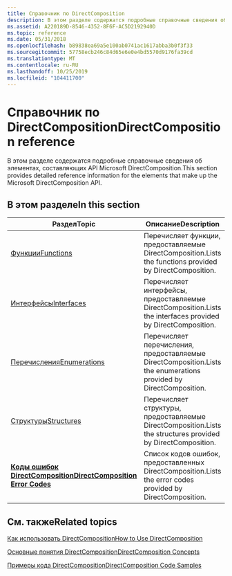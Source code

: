 ```yaml
---
title: Справочник по DirectComposition
description: В этом разделе содержатся подробные справочные сведения об элементах, составляющих Microsoft DirectComposition \ 32; API.
ms.assetid: A220189D-8546-4352-8F6F-AC5D2192940D
ms.topic: reference
ms.date: 05/31/2018
ms.openlocfilehash: b89838ea69a5e100ab0741ac1617abba3b0f3f33
ms.sourcegitcommit: 57758ecb246c84d65e6e0e4bd5570d9176fa39cd
ms.translationtype: MT
ms.contentlocale: ru-RU
ms.lasthandoff: 10/25/2019
ms.locfileid: "104411700"
---
```

# <a name="directcomposition-reference"></a><span data-ttu-id="3eb46-103">Справочник по DirectComposition</span><span class="sxs-lookup"><span data-stu-id="3eb46-103">DirectComposition reference</span></span>

<span data-ttu-id="3eb46-104">В этом разделе содержатся подробные справочные сведения об элементах, составляющих API Microsoft DirectComposition.</span><span class="sxs-lookup"><span data-stu-id="3eb46-104">This section provides detailed reference information for the elements that make up the Microsoft DirectComposition API.</span></span>

## <a name="in-this-section"></a><span data-ttu-id="3eb46-105">В этом разделе</span><span class="sxs-lookup"><span data-stu-id="3eb46-105">In this section</span></span>



| <span data-ttu-id="3eb46-106">Раздел</span><span class="sxs-lookup"><span data-stu-id="3eb46-106">Topic</span></span>                                                                             | <span data-ttu-id="3eb46-107">Описание</span><span class="sxs-lookup"><span data-stu-id="3eb46-107">Description</span></span>                                                      |
|-----------------------------------------------------------------------------------|------------------------------------------------------------------|
| [<span data-ttu-id="3eb46-108">Функции</span><span class="sxs-lookup"><span data-stu-id="3eb46-108">Functions</span></span>](functions.md)<br/>                                             | <span data-ttu-id="3eb46-109">Перечисляет функции, предоставляемые DirectComposition.</span><span class="sxs-lookup"><span data-stu-id="3eb46-109">Lists the functions provided by DirectComposition.</span></span><br/>    |
| [<span data-ttu-id="3eb46-110">Интерфейсы</span><span class="sxs-lookup"><span data-stu-id="3eb46-110">Interfaces</span></span>](interfaces.md)<br/>                                           | <span data-ttu-id="3eb46-111">Перечисляет интерфейсы, предоставляемые DirectComposition.</span><span class="sxs-lookup"><span data-stu-id="3eb46-111">Lists the interfaces provided by DirectComposition.</span></span><br/>   |
| [<span data-ttu-id="3eb46-112">Перечисления</span><span class="sxs-lookup"><span data-stu-id="3eb46-112">Enumerations</span></span>](enumerations.md)<br/>                                       | <span data-ttu-id="3eb46-113">Перечисляет перечисления, предоставляемые DirectComposition.</span><span class="sxs-lookup"><span data-stu-id="3eb46-113">Lists the enumerations provided by DirectComposition.</span></span><br/> |
| [<span data-ttu-id="3eb46-114">Структуры</span><span class="sxs-lookup"><span data-stu-id="3eb46-114">Structures</span></span>](structures.md)<br/>                                           | <span data-ttu-id="3eb46-115">Перечисляет структуры, предоставляемые DirectComposition.</span><span class="sxs-lookup"><span data-stu-id="3eb46-115">Lists the structures provided by DirectComposition.</span></span><br/>   |
| [<span data-ttu-id="3eb46-116">**Коды ошибок DirectComposition**</span><span class="sxs-lookup"><span data-stu-id="3eb46-116">**DirectComposition Error Codes**</span></span>](directcomposition-error-codes.md)<br/> | <span data-ttu-id="3eb46-117">Список кодов ошибок, предоставленных DirectComposition.</span><span class="sxs-lookup"><span data-stu-id="3eb46-117">Lists the error codes provided by DirectComposition.</span></span><br/>  |



 

## <a name="related-topics"></a><span data-ttu-id="3eb46-118">См. также</span><span class="sxs-lookup"><span data-stu-id="3eb46-118">Related topics</span></span>

<dl> <dt>

[<span data-ttu-id="3eb46-119">Как использовать DirectComposition</span><span class="sxs-lookup"><span data-stu-id="3eb46-119">How to Use DirectComposition</span></span>](how-to-use-directcomposition.md)
</dt> <dt>

[<span data-ttu-id="3eb46-120">Основные понятия DirectComposition</span><span class="sxs-lookup"><span data-stu-id="3eb46-120">DirectComposition Concepts</span></span>](directcomposition-concepts.md)
</dt> <dt>

[<span data-ttu-id="3eb46-121">Примеры кода DirectComposition</span><span class="sxs-lookup"><span data-stu-id="3eb46-121">DirectComposition Code Samples</span></span>](directcomposition-code-samples.md)
</dt> </dl>

 

 





